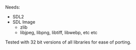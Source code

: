 Needs:
- SDL2
- SDL Image
    - zlib
    - libjpeg, libpng, libtiff, libwebp, etc etc

Tested with 32 bit versions of all libraries for ease of porting.